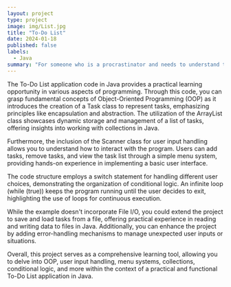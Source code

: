 ```yaml
---
layout: project
type: project
image: img/List.jpg
title: "To-Do List"
date: 2024-01-18
published: false
labels:
  - Java
summary: "For someone who is a procrastinator and needs to understand their are things to do."
---
```


The To-Do List application code in Java provides a practical learning opportunity in various aspects of programming. Through this code, you can grasp fundamental concepts of Object-Oriented Programming (OOP) as it introduces the creation of a Task class to represent tasks, emphasizing principles like encapsulation and abstraction. The utilization of the ArrayList class showcases dynamic storage and management of a list of tasks, offering insights into working with collections in Java.

Furthermore, the inclusion of the Scanner class for user input handling allows you to understand how to interact with the program. Users can add tasks, remove tasks, and view the task list through a simple menu system, providing hands-on experience in implementing a basic user interface.

The code structure employs a switch statement for handling different user choices, demonstrating the organization of conditional logic. An infinite loop (while (true)) keeps the program running until the user decides to exit, highlighting the use of loops for continuous execution.

While the example doesn't incorporate File I/O, you could extend the project to save and load tasks from a file, offering practical experience in reading and writing data to files in Java. Additionally, you can enhance the project by adding error-handling mechanisms to manage unexpected user inputs or situations.

Overall, this project serves as a comprehensive learning tool, allowing you to delve into OOP, user input handling, menu systems, collections, conditional logic, and more within the context of a practical and functional To-Do List application in Java.
